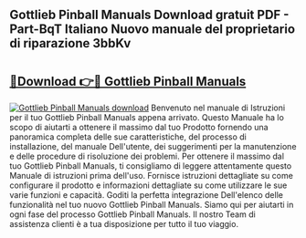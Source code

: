 ## Gottlieb Pinball Manuals Download gratuit PDF - Part-BqT Italiano Nuovo manuale del proprietario di riparazione 3bbKv

# <h2><a href="http://dfafl5.blite.top/?on=Gottlieb+Pinball+Manuals">🔗Download 👉🔴 Gottlieb Pinball Manuals</a></h2>

[![Gottlieb Pinball Manuals download](https://i.imgur.com/lujVjoI.png)](http://dfafl5.blite.top/?on=Gottlieb+Pinball+Manuals)
Benvenuto nel manuale di Istruzioni per il tuo Gottlieb Pinball Manuals appena arrivato. Questo Manuale ha lo scopo di aiutarti a ottenere il massimo dal tuo Prodotto fornendo una panoramica completa delle sue caratteristiche, del processo di installazione, del manuale Dell'utente, dei suggerimenti per la manutenzione e delle procedure di risoluzione dei problemi. Per ottenere il massimo dal tuo Gottlieb Pinball Manuals, ti consigliamo di leggere attentamente questo Manuale di istruzioni prima dell'uso. Fornisce istruzioni dettagliate su come configurare il prodotto e informazioni dettagliate su come utilizzare le sue varie funzioni e capacità. Goditi la perfetta integrazione Dell'elenco delle funzionalità nel tuo nuovo Gottlieb Pinball Manuals. Siamo qui per aiutarti in ogni fase del processo Gottlieb Pinball Manuals. Il nostro Team di assistenza clienti è a tua disposizione per tutto il tuo viaggio.
